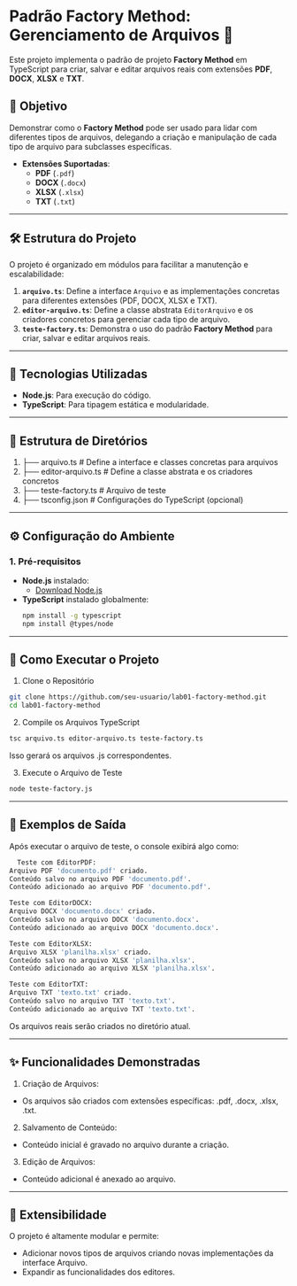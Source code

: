 # Padrão Factory Method: Gerenciamento de Arquivos 📄

Este projeto implementa o padrão de projeto **Factory Method** em TypeScript para criar, salvar e editar arquivos reais com extensões **PDF**, **DOCX**, **XLSX** e **TXT**.

## 🚀 Objetivo

Demonstrar como o **Factory Method** pode ser usado para lidar com diferentes tipos de arquivos, delegando a criação e manipulação de cada tipo de arquivo para subclasses específicas.

- **Extensões Suportadas**:
  - **PDF** (`.pdf`)
  - **DOCX** (`.docx`)
  - **XLSX** (`.xlsx`)
  - **TXT** (`.txt`)

---

## 🛠️ Estrutura do Projeto

O projeto é organizado em módulos para facilitar a manutenção e escalabilidade:

1. **`arquivo.ts`**: Define a interface `Arquivo` e as implementações concretas para diferentes extensões (PDF, DOCX, XLSX e TXT).
2. **`editor-arquivo.ts`**: Define a classe abstrata `EditorArquivo` e os criadores concretos para gerenciar cada tipo de arquivo.
3. **`teste-factory.ts`**: Demonstra o uso do padrão **Factory Method** para criar, salvar e editar arquivos reais.

---

## 🔧 Tecnologias Utilizadas

- **Node.js**: Para execução do código.
- **TypeScript**: Para tipagem estática e modularidade.

---

## 📂 Estrutura de Diretórios
1. ├── arquivo.ts # Define a interface e classes concretas para arquivos 
2. ├── editor-arquivo.ts # Define a classe abstrata e os criadores concretos
3. ├── teste-factory.ts # Arquivo de teste
4. ├── tsconfig.json # Configurações do TypeScript (opcional)

---

## ⚙️ Configuração do Ambiente

### 1. Pré-requisitos

- **Node.js** instalado:
  - [Download Node.js](https://nodejs.org/)
- **TypeScript** instalado globalmente:
  ```bash
  npm install -g typescript
  npm install @types/node
  ```
---

## 🚀 Como Executar o Projeto
1. Clone o Repositório
  ```bash
  git clone https://github.com/seu-usuario/lab01-factory-method.git
  cd lab01-factory-method
  ```

2. Compile os Arquivos TypeScript
  ```bash
  tsc arquivo.ts editor-arquivo.ts teste-factory.ts
  ```
Isso gerará os arquivos .js correspondentes.

3. Execute o Arquivo de Teste
  ```bash
  node teste-factory.js
  ```
---

## 🧪 Exemplos de Saída
Após executar o arquivo de teste, o console exibirá algo como:
  ```bash
    Teste com EditorPDF:
  Arquivo PDF 'documento.pdf' criado.
  Conteúdo salvo no arquivo PDF 'documento.pdf'.
  Conteúdo adicionado ao arquivo PDF 'documento.pdf'.
  
  Teste com EditorDOCX:
  Arquivo DOCX 'documento.docx' criado.
  Conteúdo salvo no arquivo DOCX 'documento.docx'.
  Conteúdo adicionado ao arquivo DOCX 'documento.docx'.
  
  Teste com EditorXLSX:
  Arquivo XLSX 'planilha.xlsx' criado.
  Conteúdo salvo no arquivo XLSX 'planilha.xlsx'.
  Conteúdo adicionado ao arquivo XLSX 'planilha.xlsx'.
  
  Teste com EditorTXT:
  Arquivo TXT 'texto.txt' criado.
  Conteúdo salvo no arquivo TXT 'texto.txt'.
  Conteúdo adicionado ao arquivo TXT 'texto.txt'.
  ```
Os arquivos reais serão criados no diretório atual.

---

## ✨ Funcionalidades Demonstradas
1. Criação de Arquivos:
- Os arquivos são criados com extensões específicas: .pdf, .docx, .xlsx, .txt.
2. Salvamento de Conteúdo:
- Conteúdo inicial é gravado no arquivo durante a criação.
3. Edição de Arquivos:
- Conteúdo adicional é anexado ao arquivo.

---

## 🧱 Extensibilidade
O projeto é altamente modular e permite:
- Adicionar novos tipos de arquivos criando novas implementações da interface Arquivo.
- Expandir as funcionalidades dos editores.

